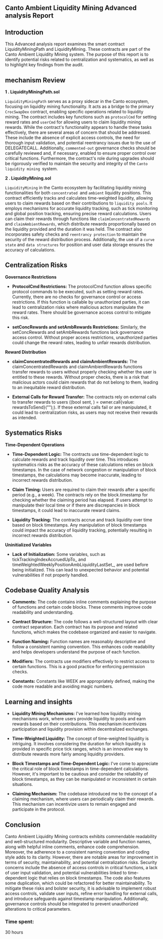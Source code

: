 ## Canto Ambient Liquidity Mining Advanced analysis Report

## Introduction


This  Advanced analysis report examines the smart contract LiquidityMiningPath and LiquidityMining. These contracts are part of the Canto Ambient Liquidity Mining system. The purpose of this report is to identify potential risks related to centralization and systematics, as well as to highlight key findings from the audit. 

## mechanism Review 

**1 . LiquidityMiningPath.sol**

 `LiquidityMiningPath` serves as a proxy sidecar in the Canto ecosystem, focusing on liquidity mining functionality. It acts as a bridge to the primary `CrocSwapDex` contract, enabling specific operations related to liquidity mining. The contract includes key functions such as `protocolCmd` for setting reward rates and `userCmd` for allowing users to claim liquidity mining rewards. While the contract's functionality appears to handle these tasks effectively, there are several areas of concern that should be addressed. These include the absence of explicit access controls, the need for thorough input validation, and potential reentrancy issues due to the use of DELEGATECALL. Additionally, `commented-out` governance checks should be carefully reviewed and, if necessary, enabled to ensure proper control over critical functions. Furthermore, the contract's role during upgrades should be rigorously verified to maintain the security and integrity of the `Canto liquidity mining `system.


**2 . LiquidityMining.sol**

`LiquidityMining`  in the Canto ecosystem by facilitating liquidity mining functionalities for both `concentrated `and `ambient` liquidity positions. This contract efficiently tracks and calculates time-weighted liquidity, allowing users to claim rewards based on their contributions to `liquidity pools`. It employs mechanisms for accurate liquidity tracking, such as tick monitoring and global position tracking, ensuring precise reward calculations. Users can claim their rewards through functions like `claimConcentratedRewards` and `claimAmbientRewards`, which distribute rewards proportionally based on the liquidity provided and the duration it was held. The contract also incorporates safety checks and `reentrancy protection` to maintain the security of the reward distribution process. Additionally, the use of a `curve state` and `data structures` for position and user data storage ensures the accuracy of calculations.





## Centralization Risks
**Governance Restrictions**

- **ProtocolCmd Restrictions:** The protocolCmd function allows specific protocol commands to be executed, such as setting reward rates. Currently, there are no checks for governance control or access restrictions. If this function is callable by unauthorized parties, it can lead to centralization risks where malicious actors manipulate the reward rates. There should be governance access control to mitigate this risk.

- **setConcRewards and setAmbRewards Restrictions:** Similarly, the setConcRewards and setAmbRewards functions lack governance access control. Without proper access restrictions, unauthorized parties could change the reward rates, leading to unfair rewards distribution.

**Reward Distribution**

- **claimConcentratedRewards and claimAmbientRewards:** The claimConcentratedRewards and claimAmbientRewards functions transfer rewards to users without properly checking whether the user is entitled to these rewards. Without proper checks, there is a risk that malicious actors could claim rewards that do not belong to them, leading to an inequitable reward distribution.

- **External Calls for Reward Transfer:** The contracts rely on external calls to transfer rewards to users ((bool sent, ) = owner.call{value: rewardsToSend}("");). If these external calls fail or are manipulated, it could lead to centralization risks, as users may not receive their rewards as intended.

## Systematics Risks
**Time-Dependent Operations**

- **Time-Dependent Logic:** The contracts use time-dependent logic to calculate rewards and track liquidity over time. This introduces systematics risks as the accuracy of these calculations relies on block timestamps. In the case of network congestion or manipulation of block timestamps, the calculations may become inaccurate, leading to incorrect rewards distribution.

- **Claim Timing:** Users are required to claim their rewards after a specific period (e.g., a week). The contracts rely on the block.timestamp for checking whether the claiming period has elapsed. If users attempt to manipulate their local time or if there are discrepancies in block timestamps, it could lead to inaccurate reward claims.

- **Liquidity Tracking:** The contracts accrue and track liquidity over time based on block timestamps. Any manipulation of block timestamps could impact the accuracy of liquidity tracking, potentially resulting in incorrect rewards distribution.

**Uninitialized Variables**

- **Lack of Initialization:** Some variables, such as tickTrackingIndexAccruedUpTo_ and timeWeightedWeeklyPositionAmbLiquidityLastSet_, are used before being initialized. This can lead to unexpected behavior and potential vulnerabilities if not properly handled.


## Codebase Quality Analysis 

- **Comments:** The code contains inline comments explaining the purpose of functions and certain code blocks. These comments improve code readability and understanding.

- **Contract Structure:** The code follows a well-structured layout with clear contract separation. Each contract has its purpose and related functions, which makes the codebase organized and easier to navigate.

- **Function Naming:** Function names are reasonably descriptive and follow a consistent naming convention. This enhances code readability and helps developers understand the purpose of each function.

- **Modifiers:** The contracts use modifiers effectively to restrict access to certain functions. This is a good practice for enforcing permission checks.

- **Constants:** Constants like WEEK are appropriately defined, making the code more readable and avoiding magic numbers.

## Learning and insights 

- **Liquidity Mining Mechanisms:** I've learned how liquidity mining mechanisms work, where users provide liquidity to pools and earn rewards based on their contributions. This mechanism incentivizes participation and liquidity provision within decentralized exchanges.

- **Time-Weighted Liquidity:** The concept of time-weighted liquidity is intriguing. It involves considering the duration for which liquidity is provided in specific price tick ranges, which is an innovative way to distribute rewards more fairly among liquidity providers.




- **Block Timestamps and Time-Dependent Logic:** I've come to appreciate the critical role of block timestamps in time-dependent calculations. However, it's important to be cautious and consider the reliability of block timestamps, as they can be manipulated or inconsistent in certain situations.



- **Claiming Mechanism:** The codebase introduced me to the concept of a claiming mechanism, where users can periodically claim their rewards. This mechanism can incentivize users to remain engaged and participate in the protocol.





## Conclusion

 Canto Ambient Liquidity Mining contracts exhibits commendable readability and well-structured modularity. Descriptive variable and function names, along with helpful inline comments, enhance code comprehension. Moreover, the adherence to a consistent naming convention and coding style adds to its clarity. However, there are notable areas for improvement in terms of security, maintainability, and potential centralization risks. Security concerns include the absence of access controls in critical functions, a lack of user input validation, and potential vulnerabilities linked to time-dependent logic that relies on block timestamps. The code also features some duplication, which could be refactored for better maintainability. To mitigate these risks and bolster security, it is advisable to implement robust access controls, validate user inputs, refine error handling for external calls, and introduce safeguards against timestamp manipulation. Additionally, governance controls should be integrated to prevent unauthorized alterations to critical parameters. 

### Time spent:
30 hours